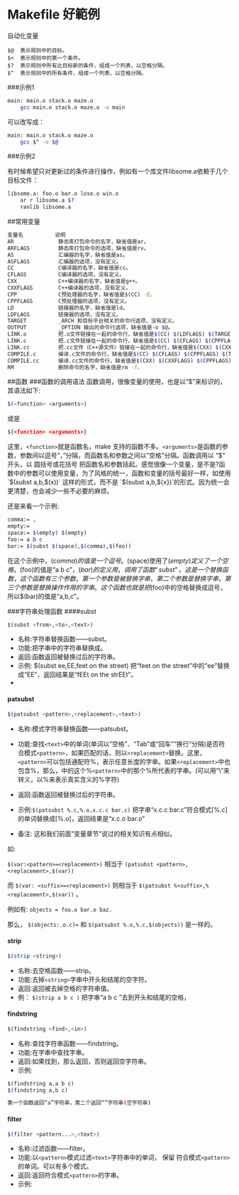 # Makefile 好範例


自动化变量

```
$@	表示规则中的目标。
$<	表示规则中的第一个条件。
$?	表示规则中所有比目标新的条件，组成一个列表，以空格分隔。
$^	表示规则中的所有条件，组成一个列表，以空格分隔。
```

###示例1


```sh
main: main.o stack.o maze.o
    gcc main.o stack.o maze.o -o main
```

可以改写成：


```sh
main: main.o stack.o maze.o
    gcc $^ -o $@
```

###示例2

有时候希望只对更新过的条件进行操作，例如有一个库文件libsome.a依赖于几个目标文件：


```sh
libsome.a: foo.o bar.o lose.o win.o 
    ar r libsome.a $?
    ranlib libsome.a
```

##常用变量

```sh
变量名          说明
AR              静态库打包命令的名字，缺省值是ar。
ARFLAGS         静态库打包命令的选项，缺省值是rv。
AS              汇编器的名字，缺省值是as。
ASFLAGS         汇编器的选项，没有定义。
CC              C编译器的名字，缺省值是cc。
CFLAGS          C编译器的选项，没有定义。
CXX             C++编译器的名字，缺省值是g++。
CXXFLAGS        C++编译器的选项，没有定义。
CPP             C预处理器的名字，缺省值是$(CC) -E。
CPPFLAGS        C预处理器的选项，没有定义。
LD              链接器的名字，缺省值是ld。
LDFLAGS         链接器的选项，没有定义。
TARGET          _ARCH 和目标平台相关的命令行选项，没有定义。
OUTPUT          _OPTION 输出的命令行选项，缺省值是-o $@。
LINK.o          把.o文件链接在一起的命令行，缺省值是$(CC) $(LDFLAGS) $(TARGET_ARCH)。
LINK.c          把.c文件链接在一起的命令行，缺省值是$(CC) $(CFLAGS) $(CPPFLAGS) $(LDFLAGS) $(TARGET_ARCH)。
LINK.cc         把.cc文件（C++源文件）链接在一起的命令行，缺省值是$(CXX) $(CXXFLAGS) $(CPPFLAGS) $(LDFLAGS) $(TARGET_ARCH)。
COMPILE.c       编译.c文件的命令行，缺省值是$(CC) $(CFLAGS) $(CPPFLAGS) $(TARGET_ARCH) -c。
COMPILE.cc      编译.cc文件的命令行，缺省值是$(CXX) $(CXXFLAGS) $(CPPFLAGS) $(TARGET_ARCH) -c。
RM              删除命令的名字，缺省值是rm -f。
```


##函数
###函数的调用语法
函数调用，很像变量的使用，也是以“$”来标识的，其语法如下:


```sh
$(<function> <arguments>)
```

或是

```sh
${<function> <arguments>}
```

这里，`<function>`就是函数名，make 支持的函数不多。`<arguments>`是函数的参数，参数间以逗号“，”分隔，而函数名和参数之间以“空格”分隔。函数调用以 “$” 开头，以 圆括号或花括号 把函数名和参数括起。感觉很像一个变量，是不是?函数中的参数可以使用变量，为了风格的统一，函数和变量的括号最好一样，如使用 `$(subst a,b,$(x))` 这样的形式，而不是 `$(subst a,b,${x})`的形式。因为统一会更清楚，也会减少一些不必要的麻烦。


还是来看一个示例:

```sh
comma:= ,
empty:=
space:= $(empty) $(empty)
foo:= a b c
bar:= $(subst $(space),$(comma),$(foo))
```

在这个示例中，$(comma)的值是一个逗号。$(space)使用了$(empty)定义了一个空格，$(foo)的值是“a b c”，$(bar)的定义用，调用了函数“subst”，这是一个替换函数，这个函数有三个参数，第一个参数是被替换字串，第二个参数是替换字串，第三个参数是替换操作作用的字串。这个函数也就是把$(foo)中的空格替换成逗号，所以$(bar)的值是“a,b,c”。


###字符串处理函数
####subst

```sh
$(subst <from>,<to>,<text>)
```

- 名称:字符串替换函数——subst。
- 功能:把字串<text>中的<from>字符串替换成<to>。
- 返回:函数返回被替换过后的字符串。
- 示例: $(subst ee,EE,feet on the street) 把“feet on the street”中的“ee”替换成“EE”，返回结果是“fEEt on the strEEt”。
- 

#### patsubst

```sh
$(patsubst <pattern>,<replacement>,<text>)
```

- 名称:模式字符串替换函数——patsubst。

- 功能:查找`<text>`中的单词(单词以“空格”、“Tab”或“回车”“换行”分隔)是否符合模式`<pattern>`，如果匹配的话，则以`<replacement>`替换。这里，`<pattern>`可以包括通配符%，表示任意长度的字串。如果`<replacement>`中也包含%，那么，<replacement>中的这个%`<pattern>`中的那个%所代表的字串。(可以用“\”来转义，以\%来表示真实含义的%字符)

- 返回:函数返回被替换过后的字符串。

- 示例:` $(patsubst %.c,%.o,x.c.c bar.c) ` 把字串“x.c.c bar.c”符合模式[%.c]的单词替换成[%.o]，返回结果是“x.c.o bar.o”

- 备注: 这和我们前面“变量章节”说过的相关知识有点相似。

如:

`$(var:<pattern>=<replacement>)` 相当于 `(patsubst <pattern>,<replacement>,$(var))`

而 `$(var: <suffix>=<replacement>)` 则相当于 `$(patsubst %<suffix>,%<replacement>,$(var))` 。

例如有: `objects = foo.o bar.o baz.`

那么， `$(objects:.o.c)=` 和 `$(patsubst %.o,%.c,$(objects))` 是一样的。


#### strip

```sh
$(strip <string>)
```

- 名称:去空格函数——strip。
- 功能:去掉`<string>`字串中开头和结尾的空字符。
- 返回:返回被去掉空格的字符串值。
- 例： `$(strip a b c )` 把字串“a b c ”去到开头和结尾的空格，


#### findstring
```sh
$(findstring <find>,<in>)
```

- 名称:查找字符串函数——findstring。
- 功能:在字串<in>中查找<find>字串。
- 返回:如果找到，那么返回<find>，否则返回空字符串。
- 示例:

```sh
$(findstring a,a b c)
$(findstring a,b c)
```

```sh
第一个函数返回“a”字符串，第二个返回“”字符串(空字符串)
```

#### filter

```sh
$(filter <pattern...>,<text>)
```

- 名称:过滤函数——filter。
- 功能:以`<pattern>`模式过滤`<text>`字符串中的单词， 保留  符合模式`<pattern>`的单词。可以有多个模式。
- 返回:返回符合模式`<pattern>`的字串。
- 示例:



